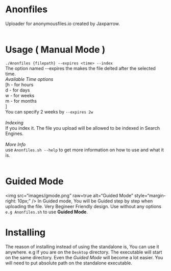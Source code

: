 # Anonfiles
Uploader for anonymousfiles.io created by Jaxparrow.<br><br>

# Usage ( Manual Mode )
`./Anonfiles {filepath} --expires <time> --index`
<br>The option named --expires the makes the file delted after the selected time.<br>
*Available Time options*<br>
[h - for hours<br>
d - for days<br>
w - for weeks<br>
m - for months<br>]
<br>
You can specify 2 weeks by `--expires 2w` <br><br>
*Indexing*<br>
If you index it. The file you upload will be allowed to be indexed in Search Engines.<br><br>
*More Info*<br>
use `Anonfiles.sh --help` to get more information on how to use and what it is.<br><br>
# Guided Mode
<img
src=“images/gmode.png”
raw=true
alt=“Guided Mode”
style=“margin-right: 10px;”
/>
In Guided mode, You will be Guided step by step when uploading the file. Very Begineer Friendly design.
Use without any options `e.g Anonfiles.sh` to use **Guided Mode**.<br>

# Installing
The reason of installing instead of using the standalone is, You can use it anywhere. e.g If you are on the `Desktop` directory. The executable will start on the same directory. Even the *Guided Mode* will become a lot easier. You will need to put absolute path on the standalone executable.

